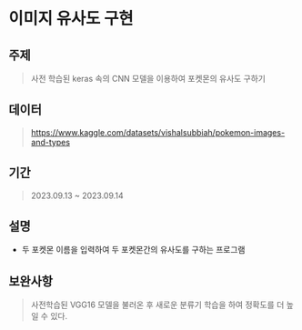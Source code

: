 # 이미지 유사도 구현 

## 주제
> 사전 학습된 keras 속의 CNN 모델을 이용하여 포켓몬의 유사도 구하기

## 데이터
> https://www.kaggle.com/datasets/vishalsubbiah/pokemon-images-and-types

## 기간
> 2023.09.13 ~ 2023.09.14

## 설명 

* 두 포켓몬 이름을 입력하여 두 포켓몬간의 유사도를 구하는 프로그램

## 보완사항
> 사전학습된 VGG16 모델을 불러온 후 새로운 분류기 학습을 하여 정확도를 더 높일 수 있다. 
